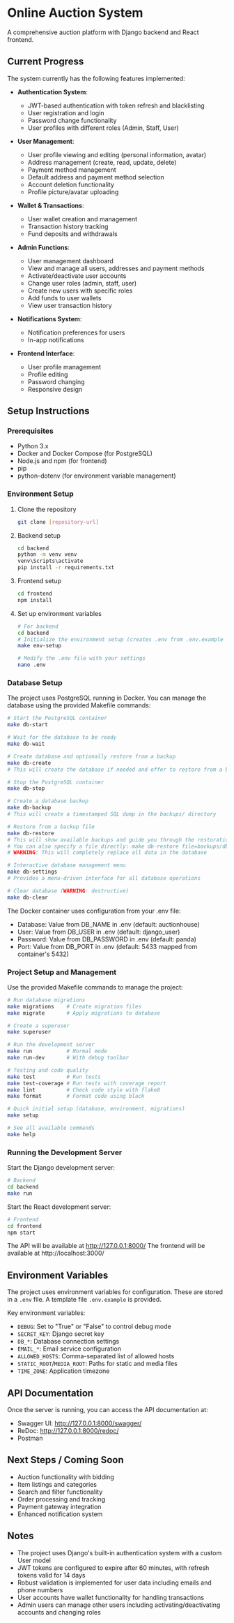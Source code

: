 # Online Auction System

A comprehensive auction platform with Django backend and React frontend.

## Current Progress

The system currently has the following features implemented:

- **Authentication System**:
  - JWT-based authentication with token refresh and blacklisting
  - User registration and login
  - Password change functionality
  - User profiles with different roles (Admin, Staff, User)

- **User Management**:
  - User profile viewing and editing (personal information, avatar)
  - Address management (create, read, update, delete)
  - Payment method management
  - Default address and payment method selection
  - Account deletion functionality
  - Profile picture/avatar uploading

- **Wallet & Transactions**:
  - User wallet creation and management
  - Transaction history tracking
  - Fund deposits and withdrawals

- **Admin Functions**:
  - User management dashboard
  - View and manage all users, addresses and payment methods
  - Activate/deactivate user accounts
  - Change user roles (admin, staff, user)
  - Create new users with specific roles
  - Add funds to user wallets
  - View user transaction history

- **Notifications System**:
  - Notification preferences for users
  - In-app notifications

- **Frontend Interface**:
  - User profile management
  - Profile editing
  - Password changing
  - Responsive design

## Setup Instructions

### Prerequisites

- Python 3.x
- Docker and Docker Compose (for PostgreSQL)
- Node.js and npm (for frontend)
- pip
- python-dotenv (for environment variable management)

### Environment Setup

1. Clone the repository
   ```bash
   git clone [repository-url]
   ```

2. Backend setup
   ```bash
   cd backend
   python -m venv venv
   venv\Scripts\activate
   pip install -r requirements.txt
   ```

3. Frontend setup
   ```bash
   cd frontend
   npm install
   ```

4. Set up environment variables
   ```bash
   # For backend
   cd backend
   # Initialize the environment setup (creates .env from .env.example if needed)
   make env-setup
   
   # Modify the .env file with your settings
   nano .env
   ```

### Database Setup

The project uses PostgreSQL running in Docker. You can manage the database using the provided Makefile commands:

```bash
# Start the PostgreSQL container
make db-start

# Wait for the database to be ready
make db-wait

# Create database and optionally restore from a backup
make db-create
# This will create the database if needed and offer to restore from a backup

# Stop the PostgreSQL container
make db-stop

# Create a database backup
make db-backup
# This will create a timestamped SQL dump in the backups/ directory

# Restore from a backup file
make db-restore
# This will show available backups and guide you through the restoration process
# You can also specify a file directly: make db-restore file=backups/db_filename.sql
# WARNING: This will completely replace all data in the database

# Interactive database management menu
make db-settings
# Provides a menu-driven interface for all database operations

# Clear database (WARNING: destructive)
make db-clear
```

The Docker container uses configuration from your .env file:
- Database: Value from DB_NAME in .env (default: auctionhouse)
- User: Value from DB_USER in .env (default: django_user)
- Password: Value from DB_PASSWORD in .env (default: panda)
- Port: Value from DB_PORT in .env (default: 5433 mapped from container's 5432)

### Project Setup and Management

Use the provided Makefile commands to manage the project:

```bash
# Run database migrations
make migrations    # Create migration files
make migrate       # Apply migrations to database

# Create a superuser
make superuser

# Run the development server
make run           # Normal mode
make run-dev       # With debug toolbar

# Testing and code quality
make test          # Run tests
make test-coverage # Run tests with coverage report
make lint          # Check code style with flake8
make format        # Format code using black

# Quick initial setup (database, environment, migrations)
make setup

# See all available commands
make help
```

### Running the Development Server

Start the Django development server:
```bash
# Backend
cd backend
make run
```

Start the React development server:
```bash
# Frontend
cd frontend
npm start
```

The API will be available at http://127.0.0.1:8000/
The frontend will be available at http://localhost:3000/

## Environment Variables

The project uses environment variables for configuration. These are stored in a `.env` file. A template file `.env.example` is provided.

Key environment variables:
- `DEBUG`: Set to "True" or "False" to control debug mode
- `SECRET_KEY`: Django secret key
- `DB_*`: Database connection settings
- `EMAIL_*`: Email service configuration
- `ALLOWED_HOSTS`: Comma-separated list of allowed hosts
- `STATIC_ROOT`/`MEDIA_ROOT`: Paths for static and media files
- `TIME_ZONE`: Application timezone

## API Documentation

Once the server is running, you can access the API documentation at:
- Swagger UI: http://127.0.0.1:8000/swagger/
- ReDoc: http://127.0.0.1:8000/redoc/
- Postman

## Next Steps / Coming Soon

- Auction functionality with bidding
- Item listings and categories
- Search and filter functionality
- Order processing and tracking
- Payment gateway integration
- Enhanced notification system

## Notes

- The project uses Django's built-in authentication system with a custom User model
- JWT tokens are configured to expire after 60 minutes, with refresh tokens valid for 14 days
- Robust validation is implemented for user data including emails and phone numbers
- User accounts have wallet functionality for handling transactions
- Admin users can manage other users including activating/deactivating accounts and changing roles
